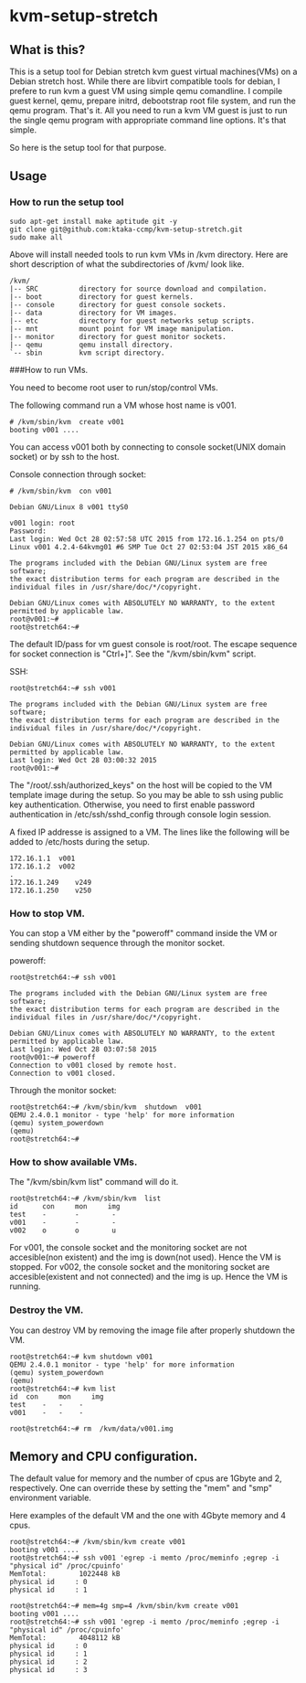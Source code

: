 # kvm-setup-stretch

## What is this?
This is a setup tool for Debian stretch kvm guest virtual machines(VMs) on a Debian stretch host.
While there are libvirt compatible tools for debian, I prefere to run kvm a guest VM using simple qemu comandline.
I compile guest kernel, qemu, prepare initrd, debootstrap root file system, and run the qemu program.
That's it. All you need to run a kvm VM guest is just to run the single qemu program with appropriate command line options. It's that simple.

So here is the setup tool for that purpose.

## Usage

### How to run the setup tool

```
sudo apt-get install make aptitude git -y
git clone git@github.com:ktaka-ccmp/kvm-setup-stretch.git
sudo make all 
```

Above will install needed tools to run kvm VMs in /kvm directory. Here are short description of what the subdirectories of /kvm/ look like.

```
/kvm/
|-- SRC          directory for source download and compilation.
|-- boot         directory for guest kernels.
|-- console      directory for guest console sockets.
|-- data         directory for VM images.
|-- etc          directory for guest networks setup scripts.
|-- mnt          mount point for VM image manipulation.
|-- monitor      directory for guest monitor sockets.
|-- qemu         qemu install directory.
`-- sbin         kvm script directory.
```

###How to run VMs.

You need to become root user to run/stop/control VMs.

The following command run a VM whose host name is v001. 

```
# /kvm/sbin/kvm  create v001 
booting v001 ....
```

You can access v001 both by connecting to console socket(UNIX domain socket) or by ssh to the host.

Console connection through socket:
```
# /kvm/sbin/kvm  con v001 

Debian GNU/Linux 8 v001 ttyS0

v001 login: root
Password: 
Last login: Wed Oct 28 02:57:58 UTC 2015 from 172.16.1.254 on pts/0
Linux v001 4.2.4-64kvmg01 #6 SMP Tue Oct 27 02:53:04 JST 2015 x86_64

The programs included with the Debian GNU/Linux system are free software;
the exact distribution terms for each program are described in the
individual files in /usr/share/doc/*/copyright.

Debian GNU/Linux comes with ABSOLUTELY NO WARRANTY, to the extent
permitted by applicable law.
root@v001:~# 
root@stretch64:~# 
```
The default ID/pass for vm guest console is root/root. 
The escape sequence for socket connection is "Ctrl+]". See the "/kvm/sbin/kvm" script.

SSH:
```
root@stretch64:~# ssh v001

The programs included with the Debian GNU/Linux system are free software;
the exact distribution terms for each program are described in the
individual files in /usr/share/doc/*/copyright.

Debian GNU/Linux comes with ABSOLUTELY NO WARRANTY, to the extent
permitted by applicable law.
Last login: Wed Oct 28 03:00:32 2015
root@v001:~# 
```

The "/root/.ssh/authorized_keys" on the host will be copied to the VM template image during the setup. 
So you may be able to ssh using public key authentication. Otherwise, you need to first enable password authentication in /etc/ssh/sshd_config through console login session.

A fixed IP addresse is assigned to a VM. The lines like the following will be added to /etc/hosts during
the setup.  

```
172.16.1.1	v001
172.16.1.2	v002
.
172.16.1.249	v249
172.16.1.250	v250
```

### How to stop VM. 

You can stop a VM either by the "poweroff" command inside the VM or sending shutdown sequence through the monitor socket. 

poweroff:
```
root@stretch64:~# ssh v001

The programs included with the Debian GNU/Linux system are free software;
the exact distribution terms for each program are described in the
individual files in /usr/share/doc/*/copyright.

Debian GNU/Linux comes with ABSOLUTELY NO WARRANTY, to the extent
permitted by applicable law.
Last login: Wed Oct 28 03:07:58 2015
root@v001:~# poweroff 
Connection to v001 closed by remote host.
Connection to v001 closed.
```

Through the monitor socket:
```
root@stretch64:~# /kvm/sbin/kvm  shutdown  v001 
QEMU 2.4.0.1 monitor - type 'help' for more information
(qemu) system_powerdown
(qemu) 
root@stretch64:~# 
```

### How to show available VMs.

The "/kvm/sbin/kvm list" command will do it.

```
root@stretch64:~# /kvm/sbin/kvm  list
id      con     mon     img
test    -       -        -
v001    -       -        -
v002    o       o        u
```

For v001, the console socket and the monitoring socket are not accesible(non existent) and the img is down(not used). Hence the VM is stopped.
For v002, the console socket and the monitoring socket are accesible(existent and not connected) and the img is up.
Hence the VM is running.

### Destroy the VM.

You can destroy VM by removing the image file after properly shutdown the VM.

```
root@stretch64:~# kvm shutdown v001
QEMU 2.4.0.1 monitor - type 'help' for more information
(qemu) system_powerdown
(qemu) 
root@stretch64:~# kvm list 
id 	con 	mon 	img
test	-	-	 -
v001	-	-	 -
```

```
root@stretch64:~# rm  /kvm/data/v001.img
```

## Memory and CPU configuration.

The default value for memory and the number of cpus are 1Gbyte and 2, respectively.
One can override these by setting the "mem" and "smp" environment variable.

Here examples of the default VM and the one with 4Gbyte memory and 4 cpus. 

```
root@stretch64:~# /kvm/sbin/kvm create v001
booting v001 ....
root@stretch64:~# ssh v001 'egrep -i memto /proc/meminfo ;egrep -i "physical id" /proc/cpuinfo'
MemTotal:        1022448 kB
physical id     : 0
physical id     : 1
```

```
root@stretch64:~# mem=4g smp=4 /kvm/sbin/kvm create v001
booting v001 ....
root@stretch64:~# ssh v001 'egrep -i memto /proc/meminfo ;egrep -i "physical id" /proc/cpuinfo'
MemTotal:        4048112 kB
physical id     : 0
physical id     : 1
physical id     : 2
physical id     : 3
```

